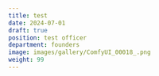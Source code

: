 ```yaml
---
title: test
date: 2024-07-01
draft: true
position: test officer
department: founders
image: images/gallery/ComfyUI_00018_.png
weight: 99
---
```

